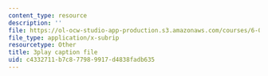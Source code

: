 ```yaml
---
content_type: resource
description: ''
file: https://ol-ocw-studio-app-production.s3.amazonaws.com/courses/6-004-computation-structures-spring-2017/c4332711b7c877989917d4838fadb635_Z8jR--1_2e4.srt
file_type: application/x-subrip
resourcetype: Other
title: 3play caption file
uid: c4332711-b7c8-7798-9917-d4838fadb635
---
```

